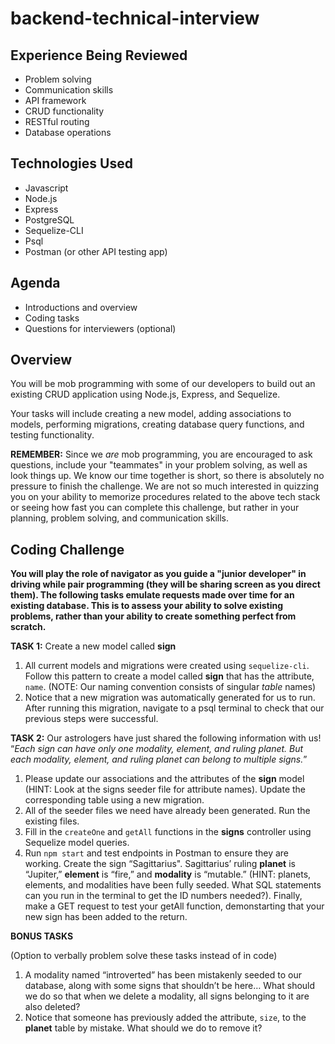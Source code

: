 # backend-technical-interview

## Experience Being Reviewed
- Problem solving
- Communication skills
- API framework
- CRUD functionality
- RESTful routing
- Database operations

## Technologies Used
- Javascript
- Node.js
- Express
- PostgreSQL
- Sequelize-CLI
- Psql
- Postman (or other API testing app)

## Agenda
- Introductions and overview
- Coding tasks
- Questions for interviewers (optional)

## Overview

You will be mob programming with some of our developers to build out an existing CRUD application using Node.js, Express, and Sequelize.

Your tasks will include creating a new model, adding associations to models, performing migrations, creating database query functions, and testing functionality.

**REMEMBER:** Since we _are_ mob programming, you are encouraged to ask questions, include your "teammates" in your problem solving, as well as look things up. We know our time together is short, so there is absolutely no pressure to finish the challenge. We are not so much interested in quizzing you on your ability to memorize procedures related to the above tech stack or seeing how fast you can complete this challenge, but rather in your planning, problem solving, and communication skills.

## Coding Challenge

**You will play the role of navigator as you guide a "junior developer" in driving while pair programming (they will be sharing screen as you direct them). The following tasks emulate requests made over time for an existing database. This is to assess your ability to solve existing problems, rather than your ability to create something perfect from scratch.**

**TASK 1:** Create a new model called **sign**
1. All current models and migrations were created using `sequelize-cli`. Follow this pattern to create a model called **sign** that has the attribute, `name`. (NOTE: Our naming convention consists of singular _table_ names)
2. Notice that a new migration was automatically generated for us to run. After running this migration, navigate to a psql terminal to check that our previous steps were successful.

**TASK 2:** Our astrologers have just shared the following information with us! “*Each sign can have only one modality, element, and ruling planet. But each modality, element, and ruling planet can belong to multiple signs.*” 

1. Please update our associations and the attributes of the **sign** model (HINT: Look at the signs seeder file for attribute names). Update the corresponding table using a new migration.
2. All of the seeder files we need have already been generated. Run the existing files.
3. Fill in the `createOne` and `getAll` functions in the **signs** controller using Sequelize model queries.
4. Run `npm start` and test endpoints in Postman to ensure they are working. Create the sign “Sagittarius". Sagittarius’ ruling **planet** is “Jupiter,” **element** is “fire,” and **modality** is “mutable.” (HINT: planets, elements, and modalities have been fully seeded. What SQL statements can you run in the terminal to get the ID numbers needed?). Finally, make a GET request to test your getAll function, demonstarting that your new sign has been added to the return.

**BONUS TASKS**

(Option to verbally problem solve these tasks instead of in code)

1. A modality named “introverted” has been mistakenly seeded to our database, along with some signs that shouldn’t be here… What should we do so that when we delete a modality, all signs belonging to it are also deleted?
2. Notice that someone has previously added the attribute, `size`, to the **planet** table by mistake. What should we do to remove it?
